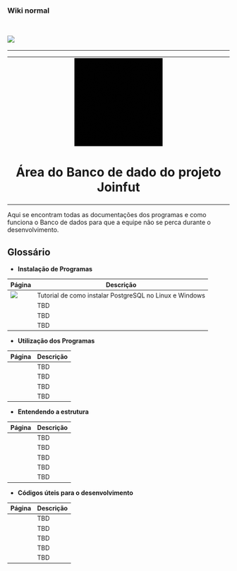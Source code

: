 ### Wiki normal

<br>

[![](https://img.shields.io/badge/Página_Inicial_wiki-323330?style=for-the-badge)](home)

---

<table align="center"><tr><td align="center" width="9999">
<img src="resources\images\logos\joinfut_database.gif">

# Área do Banco de dado do projeto Joinfut

</td></tr></table>

Aqui se encontram todas as documentações dos programas e como funciona o Banco de dados para que a equipe não se perca durante o desenvolvimento.

## Glossário

* **Instalação de Programas**

|Página|Descrição
|---|---|
|[![](https://img.shields.io/badge/Instalar_PostgreSQL-316192?style=for-the-badge&logo=postgresql&logoColor=white)](database/postgresql_instalacao)| Tutorial de como instalar PostgreSQL no Linux e Windows
|[![]()]()|TBD
|[![]()]()|TBD
|[![]()]()|TBD

* **Utilização dos Programas**

|Página|Descrição
|---|---|
|[![]()]()|TBD
|[![]()]()|TBD
|[![]()]()|TBD
|[![]()]()|TBD

* **Entendendo a estrutura**

|Página|Descrição
|---|---|
|[![]()]()|TBD
|[![]()]()|TBD
|[![]()]()|TBD
|[![]()]()|TBD
|[![]()]()|TBD

* **Códigos úteis para o desenvolvimento**

|Página|Descrição
|---|---|
|[![]()]()|TBD
|[![]()]()|TBD
|[![]()]()|TBD
|[![]()]()|TBD
|[![]()]()|TBD